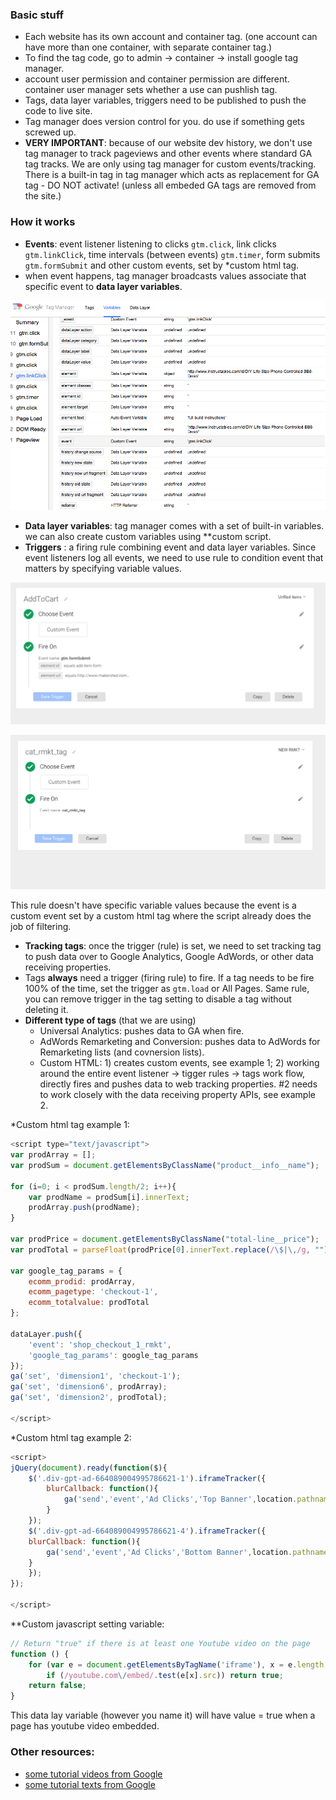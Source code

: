 ### Basic stuff
- Each website has its own account and container tag. (one account can have more than one container, with separate container tag.)
- To find the tag code, go to admin -> container -> install google tag manager.
-  account user permission and container permission are different. container user manager sets whether a use can pushlish tag. 
-  Tags, data layer variables, triggers need to be published to push the code to live site. 
-  Tag manager does version control for you. do use if something gets screwed up. 
-  __VERY IMPORTANT__: because of our website dev history, we don't use tag manager to track pageviews and other events where standard GA tag tracks. We are only using tag manager for custom events/tracking. There is a built-in tag in tag manager which acts as replacement for GA tag - DO NOT activate! (unless all embeded GA tags are removed from the site.)

### How it works
- __Events__: event listener listening to clicks `gtm.click`, link clicks `gtm.linkClick`, time intervals (between events) `gtm.timer`, form submits `gtm.formSubmit` and other custom events, set by *custom html tag. 
- when event happens, tag manager broadcasts values associate that specific event to __data layer variables__.

![graph1](https://github.com/noelleli/documentation/blob/master/GTM/graphs/graph1.png)

- __Data layer variables__:  tag manager comes with a set of built-in variables. we can also create custom variables using **custom script.
- __Triggers__ : a firing rule combining event and data layer variables. Since event listeners log all events, we need to use rule to condition event that  matters by specifying variable values. 


![graph2](https://github.com/noelleli/documentation/blob/master/GTM/graphs/graph2.png)
 
![graph3](https://github.com/noelleli/documentation/blob/master/GTM/graphs/graph3.png)

This rule doesn't have specific variable values because the event is a custom event set by a custom html tag where the script already does the job of filtering.
- __Tracking tags__: once the trigger (rule) is set, we need to set tracking tag to push data over to Google Analytics, Google AdWords, or other data receiving properties.
- Tags __always__ need a trigger (firing rule) to fire. If a tag needs to be fire 100% of the time, set the trigger as `gtm.load` or All Pages. Same rule, you can remove trigger in the tag setting to disable a tag without deleting it.
- __Different type of tags__ (that we are using)
  - Universal Analytics: pushes data to GA when fire. 
  - AdWords Remarketing and Conversion: pushes data to AdWords for Remarketing lists (and covnersion lists).
  - Custom HTML: 1) creates custom events, see example 1; 2) working around the entire event listener -> tigger rules -> tags work flow, directly fires and pushes data to web tracking properties. #2 needs to work closely with the data receiving property APIs, see example 2.

*Custom html tag example 1:
```javascript
<script type="text/javascript">
var prodArray = [];
var prodSum = document.getElementsByClassName("product__info__name");

for (i=0; i < prodSum.length/2; i++){
    var prodName = prodSum[i].innerText;
    prodArray.push(prodName);
}

var prodPrice = document.getElementsByClassName("total-line__price");
var prodTotal = parseFloat(prodPrice[0].innerText.replace(/\$|\,/g, ""));

var google_tag_params = {
	ecomm_prodid: prodArray,
	ecomm_pagetype: 'checkout-1',
	ecomm_totalvalue: prodTotal
};
  
dataLayer.push({
	'event': 'shop_checkout_1_rmkt',
	'google_tag_params': google_tag_params
});
ga('set', 'dimension1', 'checkout-1');
ga('set', 'dimension6', prodArray);
ga('set', 'dimension2', prodTotal);  

</script>
```

*Custom html tag example 2:
```javascript
<script>
jQuery(document).ready(function($){
    $('.div-gpt-ad-664089004995786621-1').iframeTracker({
        blurCallback: function(){
            ga('send','event','Ad Clicks','Top Banner',location.pathname);
        }
    });
	$('.div-gpt-ad-664089004995786621-4').iframeTracker({
	blurCallback: function(){
		ga('send','event','Ad Clicks','Bottom Banner',location.pathname);
	}
    });
});

</script>
```
 
 **Custom javascript setting variable:
```javascript
// Return "true" if there is at least one Youtube video on the page
function () {
    for (var e = document.getElementsByTagName('iframe'), x = e.length; x--;)
        if (/youtube.com\/embed/.test(e[x].src)) return true;
    return false;
}
```
This data lay variable (however you name it) will have value = true when a page has youtube video embedded. 

### Other resources:
- [some tutorial videos from Google](https://analyticsacademy.withgoogle.com/course05)
- [some tutorial texts from Google](https://support.google.com/tagmanager/answer/6106716?hl=en&ref_topic=6333310)
